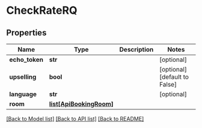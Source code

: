# CheckRateRQ

## Properties
Name | Type | Description | Notes
------------ | ------------- | ------------- | -------------
**echo_token** | **str** |  | [optional] 
**upselling** | **bool** |  | [optional] [default to False]
**language** | **str** |  | [optional] 
**room** | [**list[ApiBookingRoom]**](ApiBookingRoom.md) |  | 

[[Back to Model list]](../README.md#documentation-for-models) [[Back to API list]](../README.md#documentation-for-api-endpoints) [[Back to README]](../README.md)


